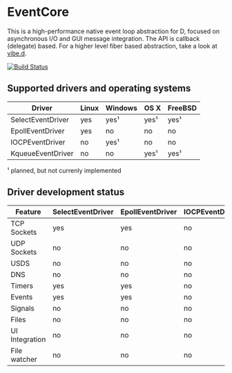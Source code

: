 EventCore
=========

This is a high-performance native event loop abstraction for D, focused on asynchronous I/O and GUI message integration. The API is callback (delegate) based. For a higher level fiber based abstraction, take a look at [vibe.d](https://vibed.org/).

[![Build Status](https://travis-ci.org/vibe-d/eventcore.svg?branch=master)](https://travis-ci.org/vibe-d/eventcore)


Supported drivers and operating systems
---------------------------------------

Driver            | Linux | Windows | OS X | FreeBSD
------------------|-------|---------|------|--------
SelectEventDriver | yes   | yes¹    | yes¹ | yes¹
EpollEventDriver  | yes   | no      | no   | no
IOCPEventDriver   | no    | yes¹    | no   | no
KqueueEventDriver | no    | no      | yes¹ | yes¹

¹ planned, but not currenly implemented


Driver development status
-------------------------

Feature          | SelectEventDriver | EpollEventDriver | IOCPEventDriver | KqueueEventDriver
-----------------|-------------------|------------------|-----------------|------------------
TCP Sockets      | yes               | yes              | no              | no               
UDP Sockets      | no                | no               | no              | no               
USDS             | no                | no               | no              | no               
DNS              | no                | no               | no              | no               
Timers           | yes               | yes              | no              | no               
Events           | yes               | yes              | no              | no               
Signals          | no                | no               | no              | no               
Files            | no                | no               | no              | no               
UI Integration   | no                | no               | no              | no               
File watcher     | no                | no               | no              | no               
